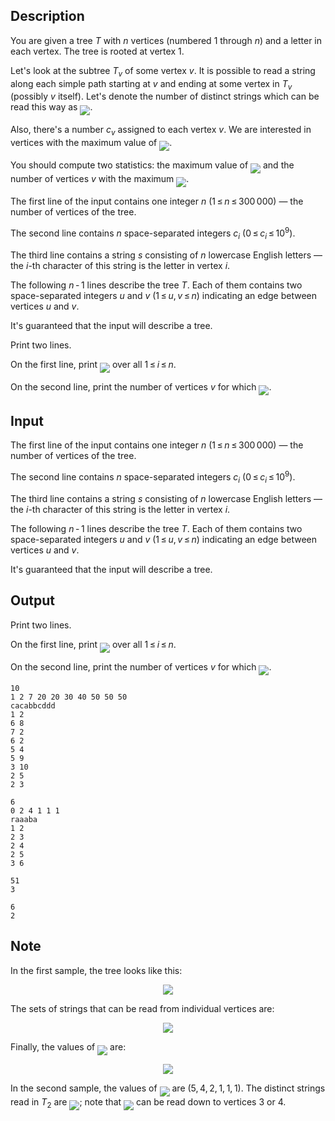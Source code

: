 ## Description

<div><p>You are given a tree <span class="tex-span"><i>T</i></span> with <span class="tex-span"><i>n</i></span> vertices (numbered <span class="tex-span">1</span> through <span class="tex-span"><i>n</i></span>) and a letter in each vertex. The tree is rooted at vertex <span class="tex-span">1</span>.</p><p>Let's look at the subtree <span class="tex-span"><i>T</i><sub class="lower-index"><i>v</i></sub></span> of some vertex <span class="tex-span"><i>v</i></span>. It is possible to read a string along each simple path starting at <span class="tex-span"><i>v</i></span> and ending at some vertex in <span class="tex-span"><i>T</i><sub class="lower-index"><i>v</i></sub></span> (possibly <span class="tex-span"><i>v</i></span> itself). Let's denote the number of <span class="tex-font-style-bf">distinct</span> strings which can be read this way as <img align="middle" class="tex-formula" src="file://IYJ2LKeg.png" style="max-width: 100.0%;max-height: 100.0%;">. </p><p>Also, there's a number <span class="tex-span"><i>c</i><sub class="lower-index"><i>v</i></sub></span> assigned to each vertex <span class="tex-span"><i>v</i></span>. We are interested in vertices with the maximum value of <img align="middle" class="tex-formula" src="file://kLcN9b5L.png" style="max-width: 100.0%;max-height: 100.0%;">.</p><p>You should compute two statistics: the maximum value of <img align="middle" class="tex-formula" src="file://n9kQJXcd.png" style="max-width: 100.0%;max-height: 100.0%;"> and the number of vertices <span class="tex-span"><i>v</i></span> with the maximum <img align="middle" class="tex-formula" src="file://QX68ms1H.png" style="max-width: 100.0%;max-height: 100.0%;">.</p></div><div class="input-specification"><p>The first line of the input contains one integer <span class="tex-span"><i>n</i></span> (<span class="tex-span">1 ≤ <i>n</i> ≤ 300 000</span>)&nbsp;— the number of vertices of the tree.</p><p>The second line contains <span class="tex-span"><i>n</i></span> space-separated integers <span class="tex-span"><i>c</i><sub class="lower-index"><i>i</i></sub></span> (<span class="tex-span">0 ≤ <i>c</i><sub class="lower-index"><i>i</i></sub> ≤ 10<sup class="upper-index">9</sup></span>).</p><p>The third line contains a string <span class="tex-span"><i>s</i></span> consisting of <span class="tex-span"><i>n</i></span> lowercase English letters&nbsp;— the <span class="tex-span"><i>i</i></span>-th character of this string is the letter in vertex <span class="tex-span"><i>i</i></span>.</p><p>The following <span class="tex-span"><i>n</i> - 1</span> lines describe the tree <span class="tex-span"><i>T</i></span>. Each of them contains two space-separated integers <span class="tex-span"><i>u</i></span> and <span class="tex-span"><i>v</i></span> (<span class="tex-span">1 ≤ <i>u</i>, <i>v</i> ≤ <i>n</i></span>) indicating an edge between vertices <span class="tex-span"><i>u</i></span> and <span class="tex-span"><i>v</i></span>.</p><p>It's guaranteed that the input will describe a tree.</p></div><div class="output-specification"><p>Print two lines. </p><p>On the first line, print <img align="middle" class="tex-formula" src="file://WBVCxfO5.png" style="max-width: 100.0%;max-height: 100.0%;"> over all <span class="tex-span">1 ≤ <i>i</i> ≤ <i>n</i></span>. </p><p>On the second line, print the number of vertices <span class="tex-span"><i>v</i></span> for which <img align="middle" class="tex-formula" src="file://teWxrzyX.png" style="max-width: 100.0%;max-height: 100.0%;">.</p></div>

## Input

<p>The first line of the input contains one integer <span class="tex-span"><i>n</i></span> (<span class="tex-span">1 ≤ <i>n</i> ≤ 300 000</span>)&nbsp;— the number of vertices of the tree.</p><p>The second line contains <span class="tex-span"><i>n</i></span> space-separated integers <span class="tex-span"><i>c</i><sub class="lower-index"><i>i</i></sub></span> (<span class="tex-span">0 ≤ <i>c</i><sub class="lower-index"><i>i</i></sub> ≤ 10<sup class="upper-index">9</sup></span>).</p><p>The third line contains a string <span class="tex-span"><i>s</i></span> consisting of <span class="tex-span"><i>n</i></span> lowercase English letters&nbsp;— the <span class="tex-span"><i>i</i></span>-th character of this string is the letter in vertex <span class="tex-span"><i>i</i></span>.</p><p>The following <span class="tex-span"><i>n</i> - 1</span> lines describe the tree <span class="tex-span"><i>T</i></span>. Each of them contains two space-separated integers <span class="tex-span"><i>u</i></span> and <span class="tex-span"><i>v</i></span> (<span class="tex-span">1 ≤ <i>u</i>, <i>v</i> ≤ <i>n</i></span>) indicating an edge between vertices <span class="tex-span"><i>u</i></span> and <span class="tex-span"><i>v</i></span>.</p><p>It's guaranteed that the input will describe a tree.</p>

## Output

<p>Print two lines. </p><p>On the first line, print <img align="middle" class="tex-formula" src="file://WBVCxfO5.png" style="max-width: 100.0%;max-height: 100.0%;"> over all <span class="tex-span">1 ≤ <i>i</i> ≤ <i>n</i></span>. </p><p>On the second line, print the number of vertices <span class="tex-span"><i>v</i></span> for which <img align="middle" class="tex-formula" src="file://teWxrzyX.png" style="max-width: 100.0%;max-height: 100.0%;">.</p>





```input1
10
1 2 7 20 20 30 40 50 50 50
cacabbcddd
1 2
6 8
7 2
6 2
5 4
5 9
3 10
2 5
2 3

```




```input2
6
0 2 4 1 1 1
raaaba
1 2
2 3
2 4
2 5
3 6

```




```output1
51
3

```




```output2
6
2

```



## Note

<p>In the first sample, the tree looks like this:</p><center> <img class="tex-graphics" src="file://P1NGOYo9.png" style="max-width: 100.0%;max-height: 100.0%;"> </center><p>The sets of strings that can be read from individual vertices are:</p><center> <img class="tex-graphics" src="file://jUWs0Bc8.png" style="max-width: 100.0%;max-height: 100.0%;"> </center><p>Finally, the values of <img align="middle" class="tex-formula" src="file://nGaZI0wX.png" style="max-width: 100.0%;max-height: 100.0%;"> are:</p><center> <img class="tex-graphics" src="file://wNdImspe.png" style="max-width: 100.0%;max-height: 100.0%;"> </center><p>In the second sample, the values of <img align="middle" class="tex-formula" src="file://QHnPuDrw.png" style="max-width: 100.0%;max-height: 100.0%;"> are <span class="tex-span">(5, 4, 2, 1, 1, 1)</span>. The distinct strings read in <span class="tex-span"><i>T</i><sub class="lower-index">2</sub></span> are <img align="middle" class="tex-formula" src="file://BdCheUWY.png" style="max-width: 100.0%;max-height: 100.0%;">; note that <img align="middle" class="tex-formula" src="file://Jz4cQnwV.png" style="max-width: 100.0%;max-height: 100.0%;"> can be read down to vertices <span class="tex-span">3</span> or <span class="tex-span">4</span>.</p>

